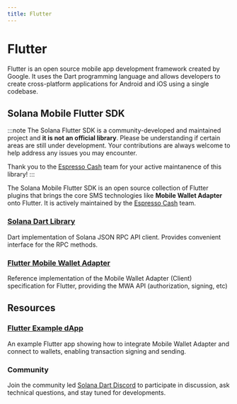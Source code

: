```yaml
---
title: Flutter
---
```


# Flutter

Flutter is an open source mobile app development framework created by Google. It uses the Dart programming language and allows developers to create cross-platform applications for Android and iOS using a single codebase.

## Solana Mobile Flutter SDK

:::note
The Solana Flutter SDK is a community-developed and maintained project and **it is not an official library**. 
Please be understanding if certain areas are still under development. Your 
contributions are always welcome to help address any issues you may encounter.

Thank you to the [Espresso Cash](https://github.com/espresso-cash/espresso-cash-public/tree/master) team for your
active maintanence of this library!
:::


The Solana Mobile Flutter SDK is an open source collection of Flutter plugins that brings the core SMS technologies like **Mobile Wallet Adapter** onto Flutter.
It is actively maintained by the [Espresso Cash](https://www.espressocash.com/) team.

### [Solana Dart Library](https://pub.dev/packages/solana)

Dart implementation of Solana JSON RPC API client. Provides convenient interface for the RPC methods.

### [Flutter Mobile Wallet Adapter](https://pub.dev/packages/solana_mobile_client)

Reference implementation of the Mobile Wallet Adapter (Client) specification for Flutter, providing the MWA API (authorization, signing, etc)

## Resources

### [Flutter Example dApp](https://github.com/espresso-cash/espresso-cash-public/tree/master/packages/solana_mobile_client/example)
An example Flutter app showing how to integrate Mobile Wallet Adapter and connect to wallets, enabling transaction signing and sending.

### Community

Join the community led [Solana Dart Discord](https://discord.gg/Q9aFs3Ydmd) to participate in discussion, ask technical questions, and stay tuned for developments.